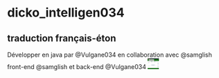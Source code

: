 # dicko_intelligen034

## traduction français-éton 

Développer en java par @Vulgane034 en collaboration avec @samglish
front-end @samglish et back-end @Vulgane034
<img src="ETON.png" width="5%"/>